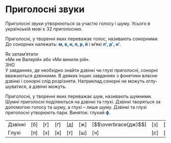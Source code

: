 # Приголосні звуки

Приголоснi звуки утворюються за участю голосу i шуму. Усього в українськiй мовi є 32 приголосних.

Приголоснi, у твореннi яких переважає голос, називають сонорними. До сонорних належать: <b><font color="#0F5181">м, в, н, л, р, й</font></b> i м’якi <b><font color="#0F5181">л′, р′, н′</font></b>.

<div class="alg-wrap">
<span class="alg">Як запам’ятати</span> 
<div class="alg-text">
«Ми не Валерiй» або «Ми винили рiй».
</div>
</div>

<div class="alg-wrap">
<span class="alg">ЗНО</span> 
<div class="alg-text">
У завданнях, де необхiдно знайти дзвiнкi чи глухi приголоснi, сонорнi вважаються дзвiнкими. В деяких iнших завданнях з фонетики власне дзвiнкi i сонорнi слiд розрiзняти. Наприклад,сонорнi не можуть оглу-
шуватися, а дзвiнкi можуть.
</div>
</div>

Приголоснi, у твореннi яких переважає шум, називають шумними. Шумнi приголоснi подiляються на дзвiнкi та глухi. Дзвiнкi творяться за допомогою голосу та шуму, а глухi – лише шуму. Дзвiнкi та глухi приголоснi утворюють пари. Виняток: глухий <b><font color="#0F5181">ф</font></b>.

<table>
<tr>
<td>Дзвiнкi</td>
<td>[б]</td>
<td>[г]</td>
<td>[ґ]</td>
<td>[д]</td>
<td>[ж]</td>
<td>[$$\overbrace{дж}$$]</td>
<td>[з]</td>
<td>[дз]</td>
<td>[д′]</td>
<td>[з]</td>
<td>[дз′]</td>
<td></td>
</tr>
<tr>
<td>Глухi</td>
<td>[п]</td>
<td>[х]</td>
<td>[к]</td>
<td>[т]</td>
<td>[ш]</td>
<td>[ч]</td>
<td>[с]</td>
<td>[ц]</td>
<td>[т′]</td>
<td>[с′]</td>
<td>[ц′]</td>
<td>[ф]</td>
</tr>
</table>